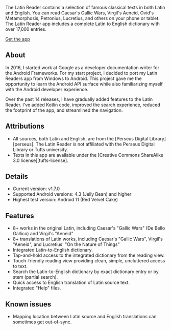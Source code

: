 The Latin Reader contains a selection of famous classical texts in both Latin 
and English. You can read Caesar's Gallic Wars, Virgil's Aeneid, Ovid's
Metamorphosis, Petronius, Lucretius, and others on your phone or tablet. The
Latin Reader app includes a complete Latin to English dictionary with over 
17,000 entries.

<a href="https://play.google.com/store/apps/details?id=com.ericmschmidt.latinreader" class="button">Get the app</a>

## About

In 2016, I started work at Google as a developer documentation writer for
the Android Frameworks. For my start project, I decided to port my Latin
Readers app from Windows to Android. This project gave me the opportunity to
learn the Android API surface while also familiarizing myself with the Android
developer experience.

Over the past 14 releases, I have gradually added features to the Latin Reader.
I've added Kotlin code, improved the search experience, reduced the footprint of
the app, and streamlined the navigation.

## Attributions

* All sources, both Latin and English, are from the
  [Perseus Digital Library][perseus]. The Latin Reader is not affiliated with
  the Perseus Digital Library or Tufts university.
* Texts in this app are available under the 
  [Creative Commons ShareAlike 3.0 license][tufts-license]. 

## Details

* Current version: v1.7.0
* Supported Android versions: 4.3 (Jelly Bean) and higher
* Highest test version: Android 11 (Red Velvet Cake)

## Features

* 8+ works in the original Latin, including Caesar's "Gallic Wars" (De Bello
  Gallico) and Virgil's "Aeneid"
* 8+ translations of Latin works, including Caesar's "Gallic Wars", Virgil's   
  "Aeneid", and Lucretius' "On the Nature of Things"
* Integrated Latin-to-English dictionary.
* Tap-and-hold access to the integrated dictionary from the reading view.
* Touch-friendly reading view providing clean, simple, uncluttered access to
  text.
* Search the Latin-to-English dictionary by exact dictionary entry or by stem
 (partial search).
* Quick access to English translation of Latin source text.
* Integrated "Help" files.

## Known issues

+ Mapping location between Latin source and English translations can sometimes
  get out-of-sync.
